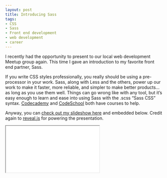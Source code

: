 ```yaml
---
layout: post
title: Introducing Sass
tags:
- CSS
- Sass
- Front end development
- web development
- career
---
```


I recently had the opportunity to present to our local web development Meetup group again. This time I gave an introduction to my favorite front end partner, Sass.

If you write CSS styles professionally, you really should be using a pre-processor in your work. Sass, along with Less and the others, power up our work to make it faster, more reliable, and simpler to make better products… as long as you use them well. Things can go wrong like with any tool, but it’s easy enough to learn and ease into using Sass with the .scss “Sass CSS” syntax. [Codecademy](https://www.codecademy.com/learn/learn-sass) and [CodeSchool](https://www.codeschool.com/courses/assembling-sass) both have courses to help.

Anyway, you can [check out my slideshow here](../../../assets/talk-sass/index.html) and embedded below. Credit again to [reveal.js](http://lab.hakim.se/reveal-js/#/) for powering the presentation.

<div class="embed-container embed-container--tall">
  <iframe class="revealjs--noteless" src='../../../assets/talk-sass/index.html'></iframe>
</div>

